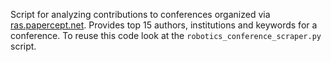 Script for analyzing contributions to conferences organized via [ras.papercept.net](https://ras.papercept.net/). Provides top 15 authors, institutions and keywords for a conference. To reuse this code look at the ```robotics_conference_scraper.py``` script.